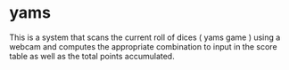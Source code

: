 # yams
This is a system that scans the current roll of dices ( yams game ) using a webcam and computes the appropriate combination to input in the score table as well as the total points accumulated.
